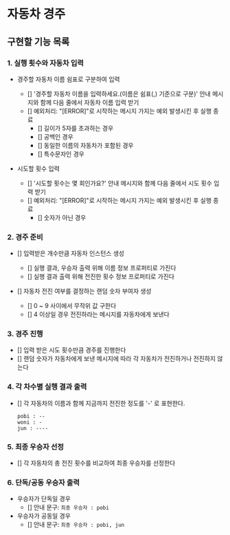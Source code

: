 # 자동차 경주

## 구현할 기능 목록

### 1. 실행 횟수와 자동차 입력

- 경주할 자동차 이름 쉼표로 구분하여 입력

  - [] '경주할 자동차 이름을 입력하세요.(이름은 쉼표(,) 기준으로 구분)' 안내 메시지와 함께 다음 줄에서 자동차 이름 입력 받기
  - [] 예외처리: "[ERROR]"로 시작하는 메시지 가지는 예외 발생시킨 후 실행 종료
    - [] 길이가 5자를 초과하는 경우
    - [] 공백인 경우
    - [] 동일한 이름의 자동차가 포함된 경우
    - [] 특수문자인 경우

- 시도할 횟수 입력
  - [] '시도할 횟수는 몇 회인가요?' 안내 메시지와 함께 다음 줄에서 시도 횟수 입력 받기
  - [] 예외처리: "[ERROR]"로 시작하는 메시지 가지는 예외 발생시킨 후 실행 종료
    - [] 숫자가 아닌 경우

### 2. 경주 준비

- [] 입력받은 개수만큼 자동차 인스턴스 생성

  - [] 실행 결과, 우승자 출력 위해 이름 정보 프로퍼티로 가진다
  - [] 실행 결과 출력 위해 전진한 횟수 정보 프로퍼티로 가진다

- [] 자동차 전진 여부를 결정하는 랜덤 숫자 부여자 생성
  - [] 0 ~ 9 사이에서 무작위 값 구한다
  - [] 4 이상일 경우 전진하라는 메시지를 자동차에게 보낸다

### 3. 경주 진행

- [] 입력 받은 시도 횟수만큼 경주를 진행한다
- [] 랜덤 숫자가 자동차에게 보낸 메시지에 따라 각 자동차가 전진하거나 전진하지 않는다

### 4. 각 차수별 실행 결과 출력

- [] 각 자동차의 이름과 함께 지금까지 전진한 정도를 '-' 로 표현한다.

  ```
  pobi : --
  woni : -
  jun : ----
  ```

### 5. 최종 우승자 선정

- [] 각 자동차의 총 전진 횟수를 비교하여 최종 우승자를 선정한다

### 6. 단독/공동 우승자 출력

- 우승자가 단독일 경우
  - [] 안내 문구: `최종 우승자 : pobi`
- 우승자가 공동일 경우
  - [] 안내 문구: `최종 우승자 : pobi, jun`
